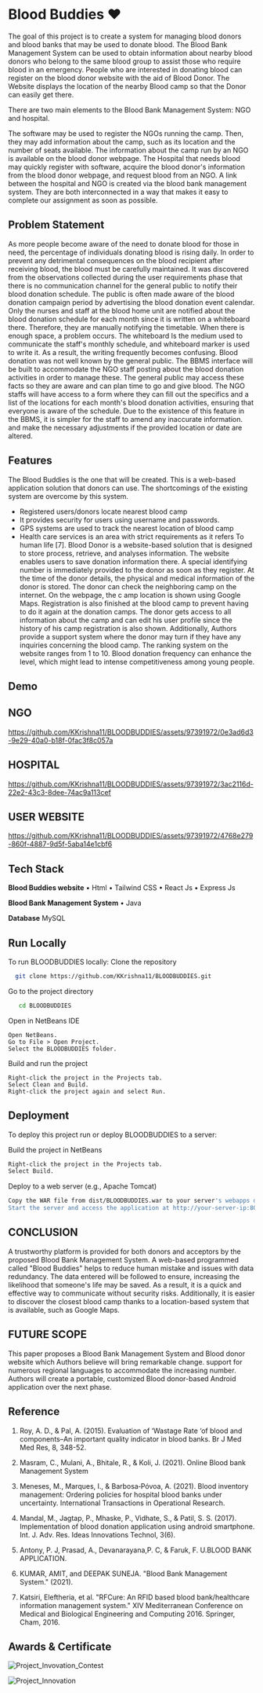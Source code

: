 
# Blood Buddies   ❤️

The goal of this project is to create a system for managing blood donors and blood banks  that may be used to donate blood. The Blood Bank Management System can be used to obtain information about nearby blood donors who belong to the same blood group to assist those who require blood in an emergency. People who are interested in donating blood can register on the blood donor website with the aid of Blood Donor. The Website displays the location of the nearby Blood camp so that the Donor can easily get there.

There are two main elements to the Blood Bank Management System: NGO and hospital.

The software may be used to register the NGOs running the  camp. Then, they may add information about the camp, such as its location and the number of seats available. The information about the camp run by an NGO is available on the blood donor webpage. The Hospital that needs blood may quickly register with software, acquire the blood donor's information from the blood donor webpage, and request blood from an NGO.
A link between the hospital and NGO is created via the blood bank management system. They are both interconnected in a way that makes it easy to complete our assignment as soon as possible.


## Problem Statement
As more people become aware of the need to donate blood for 
those in need, the percentage of individuals donating blood is 
rising daily. In order to prevent any detrimental consequences 
on the blood recipient after receiving blood, the blood must be 
carefully maintained. It was discovered from the observations 
collected during the user requirements phase that there 
is no communication channel for the general public to notify 
their blood donation schedule. The public is often made aware 
of the blood donation campaign period by advertising the 
blood donation event calendar. Only the nurses and staff at the 
blood home unit are notified about the blood donation schedule 
for each month since it is written on a whiteboard there. 
Therefore, they are manually notifying the timetable.
When there is enough space, a problem occurs. The whiteboard 
Is the medium used to communicate the staff's monthly schedule, 
and whiteboard marker is used to write it. As a result, the writing 
frequently becomes confusing. Blood donation was not well 
known by the general public.
The BBMS interface will be built to accommodate the NGO 
staff posting about the blood donation activities in order to 
manage these. The general public may access these facts so   they 
are aware and can plan time to go and give blood. The NGO staffs 
will have access to a form where they can fill out the specifics 
and a list of the locations for each month's blood donation 
activities, ensuring that everyone is aware of the schedule.
Due to the existence of this feature in the BBMS, it is simpler 
for the staff to amend any inaccurate information. and make the 
necessary adjustments if the provided location or date are altered.

## Features
The Blood Buddies is the one that will be created. This is a web-based application solution that donors can use. The shortcomings of the 
existing system are overcome by this system.


- Registered users/donors locate nearest blood camp
- It provides security for users using username and passwords.
- GPS systems are used to track the nearest location of blood camp
- Health care services is an area with strict requirements as it refers 
To human life [7]. Blood Donor is a website-based solution that is
designed to store process, retrieve, and analyses information. The 
website enables users to save donation information there. 
A special identifying number is immediately provided to the donor 
as soon as they register. At the time of the donor details, the physical 
and medical information of the donor is stored. The donor can 
check the neighboring camp on the internet. On the webpage, 
the              c         amp location is shown using Google Maps. Registration is 
also finished at the blood camp to prevent having to do it again at 
the donation camps. The donor gets access to all information about 
the camp and can edit his user profile since the history of his 
camp registration is also shown. Additionally, Authors provide 
a support system where the donor    may turn if they have any 
inquiries concerning the blood camp. The ranking system on 
the website ranges from 1 to 10. Blood donation frequency can 
enhance the level, which might lead to intense competitiveness 
among young people.



## Demo


## NGO
https://github.com/KKrishna11/BLOODBUDDIES/assets/97391972/0e3ad6d3-9e29-40a0-b18f-0fac3f8c057a


## HOSPITAL
https://github.com/KKrishna11/BLOODBUDDIES/assets/97391972/3ac2116d-22e2-43c3-8dee-74ac9a113cef


## USER WEBSITE
https://github.com/KKrishna11/BLOODBUDDIES/assets/97391972/4768e279-860f-4887-9d5f-5aba14e1cbf6
## Tech Stack


**Blood Buddies website**
•	Html
•	Tailwind CSS
•	React Js
•	Express Js

**Blood Bank Management System**
•	Java
         
**Database** MySQL

## Run Locally

To run BLOODBUDDIES locally:
Clone the repository
```bash
  git clone https://github.com/KKrishna11/BLOODBUDDIES.git
```

Go to the project directory

```bash
   cd BLOODBUDDIES
```

Open in NetBeans IDE

```Steps
Open NetBeans.
Go to File > Open Project.
Select the BLOODBUDDIES folder.
```

Build and run the project

```Steps
Right-click the project in the Projects tab.
Select Clean and Build.
Right-click the project again and select Run.
```


## Deployment

To deploy this project run or deploy BLOODBUDDIES to a server:

Build the project in NetBeans
```bash
Right-click the project in the Projects tab.
Select Build.
```
Deploy to a web server (e.g., Apache Tomcat)
```bash
Copy the WAR file from dist/BLOODBUDDIES.war to your server's webapps directory.
Start the server and access the application at http://your-server-ip:8080/BLOODBUDDIES.
```
## CONCLUSION

A trustworthy platform is provided for both donors and acceptors 
by the proposed Blood Bank Management System. A web-based programmed called "Blood Buddies" helps to reduce human 
mistake and issues with data redundancy. The data entered will 
be followed to ensure, increasing the likelihood that someone's life 
may be saved. As a result, it is a quick and effective way to 
communicate without security risks. Additionally, it is easier to 
discover the closest blood camp thanks to a location-based system 
that is available, such as Google Maps.

## FUTURE SCOPE

This paper proposes a Blood Bank Management System and 
Blood donor website which Authors believe will bring remarkable 
change. support for numerous regional languages to accommodate 
the increasing number. Authors will create a portable, customized 
Blood donor-based Android application over the next phase.

## Reference

1.	Roy, A. D., & Pal, A. (2015). Evaluation of ‘Wastage Rate ‘of blood 
and components–An important quality indicator in blood banks. Br J 
Med Med Res, 8, 348-52.

2.	Masram, C., Mulani, A., Bhitale, R., & Koli, J. (2021). Online Blood 
bank Management System

3.	Meneses, M., Marques, I., & Barbosa‐Póvoa, A. (2021). Blood 
inventory management: Ordering policies for hospital blood banks 
under uncertainty. International Transactions in Operational Research.

4.	Mandal, M., Jagtap, P., Mhaske, P., Vidhate, S., & Patil, S. S. (2017). Implementation of blood donation application using android smartphone. Int. J. Adv. Res. Ideas Innovations Technol, 3(6).

5.	Antony, P. J, Prasad, A., Devanarayana,P. C, & Faruk, F. U.BLOOD BANK APPLICATION.

6.	KUMAR, AMIT, and DEEPAK SUNEJA. "Blood Bank Management System." (2021).

7.	Katsiri, Eleftheria, et al. "RFCure: An RFID based blood 
bank/healthcare information management system." XIV 
Mediterranean Conference on Medical and Biological 
Engineering and Computing 2016. Springer, Cham, 2016.




## Awards & Certificate 

![Project_Invovation_Contest](https://github.com/KKrishna11/BLOODBUDDIES/assets/97391972/78b50e38-502a-463e-92fe-65eff7b5c313)


![Project_Innovation](https://github.com/KKrishna11/BLOODBUDDIES/assets/97391972/b5af30e9-c7a9-4c79-9c55-8e7fb1cd40ed)
